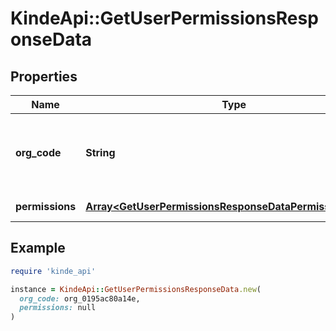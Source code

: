 # KindeApi::GetUserPermissionsResponseData

## Properties

| Name | Type | Description | Notes |
| ---- | ---- | ----------- | ----- |
| **org_code** | **String** | The organization code the roles are associated with. | [optional] |
| **permissions** | [**Array&lt;GetUserPermissionsResponseDataPermissionsInner&gt;**](GetUserPermissionsResponseDataPermissionsInner.md) | A list of permissions | [optional] |

## Example

```ruby
require 'kinde_api'

instance = KindeApi::GetUserPermissionsResponseData.new(
  org_code: org_0195ac80a14e,
  permissions: null
)
```

